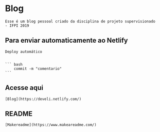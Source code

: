 # Blog 

	Esse é um blog pessoal criado da disciplina de projeto supervisionado - IFPI 2019

## Para enviar automaticamente ao Netlify

	Deploy automático


	``` bash 
		commit -m "comentario"
	```


## Acesse aqui
	[Blog](https://develi.netlify.com/)

## README
	[Makereadme](https://www.makeareadme.com/)